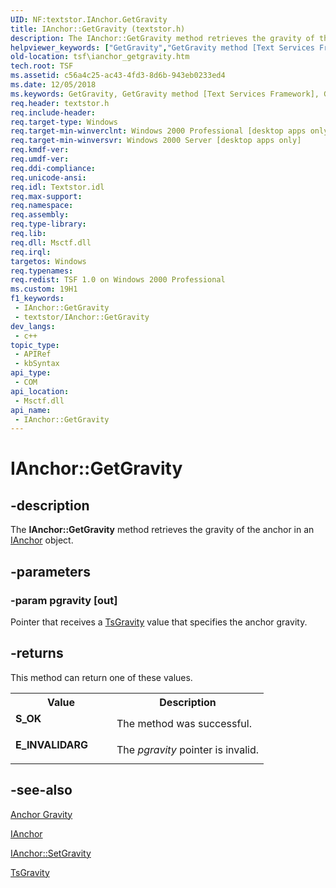 ```yaml
---
UID: NF:textstor.IAnchor.GetGravity
title: IAnchor::GetGravity (textstor.h)
description: The IAnchor::GetGravity method retrieves the gravity of the anchor in an IAnchor object.
helpviewer_keywords: ["GetGravity","GetGravity method [Text Services Framework]","GetGravity method [Text Services Framework]","IAnchor interface","IAnchor interface [Text Services Framework]","GetGravity method","IAnchor.GetGravity","IAnchor::GetGravity","textstor/IAnchor::GetGravity","tsf.ianchor_getgravity"]
old-location: tsf\ianchor_getgravity.htm
tech.root: TSF
ms.assetid: c56a4c25-ac43-4fd3-8d6b-943eb0233ed4
ms.date: 12/05/2018
ms.keywords: GetGravity, GetGravity method [Text Services Framework], GetGravity method [Text Services Framework],IAnchor interface, IAnchor interface [Text Services Framework],GetGravity method, IAnchor.GetGravity, IAnchor::GetGravity, textstor/IAnchor::GetGravity, tsf.ianchor_getgravity
req.header: textstor.h
req.include-header: 
req.target-type: Windows
req.target-min-winverclnt: Windows 2000 Professional [desktop apps only]
req.target-min-winversvr: Windows 2000 Server [desktop apps only]
req.kmdf-ver: 
req.umdf-ver: 
req.ddi-compliance: 
req.unicode-ansi: 
req.idl: Textstor.idl
req.max-support: 
req.namespace: 
req.assembly: 
req.type-library: 
req.lib: 
req.dll: Msctf.dll
req.irql: 
targetos: Windows
req.typenames: 
req.redist: TSF 1.0 on Windows 2000 Professional
ms.custom: 19H1
f1_keywords:
 - IAnchor::GetGravity
 - textstor/IAnchor::GetGravity
dev_langs:
 - c++
topic_type:
 - APIRef
 - kbSyntax
api_type:
 - COM
api_location:
 - Msctf.dll
api_name:
 - IAnchor::GetGravity
---
```


# IAnchor::GetGravity


## -description

The <b>IAnchor::GetGravity</b> method retrieves the gravity of the anchor in an <a href="/windows/desktop/api/textstor/nn-textstor-ianchor">IAnchor</a> object.

## -parameters

### -param pgravity [out]

Pointer that receives a <a href="/windows/win32/api/textstor/ne-textstor-tsgravity">TsGravity</a> value that specifies the anchor gravity.

## -returns

This method can return one of these values.

<table>
<tr>
<th>Value</th>
<th>Description</th>
</tr>
<tr>
<td width="40%">
<dl>
<dt><b>S_OK</b></dt>
</dl>
</td>
<td width="60%">
The method was successful.

</td>
</tr>
<tr>
<td width="40%">
<dl>
<dt><b>E_INVALIDARG</b></dt>
</dl>
</td>
<td width="60%">
The <i>pgravity</i> pointer is invalid. 

</td>
</tr>
</table>

## -see-also

<a href="/windows/desktop/TSF/ranges">Anchor Gravity</a>



<a href="/windows/desktop/api/textstor/nn-textstor-ianchor">IAnchor</a>



<a href="/windows/desktop/api/textstor/nf-textstor-ianchor-setgravity">IAnchor::SetGravity</a>



<a href="/windows/win32/api/textstor/ne-textstor-tsgravity">TsGravity</a>

